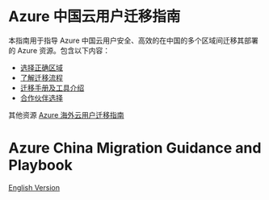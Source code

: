 
# Azure 中国云用户迁移指南

本指南用于指导 Azure 中国云用户安全、高效的在中国的多个区域间迁移其部署的 Azure 资源。包含以下内容：
* [选择正确区域](china-migration-region-strategy.md)
* [了解迁移流程](china-migration-process.md)
* [迁移手册及工具介绍](china-migration-guidance-overview.md)
* [合作伙伴选择](china-migration-partners.md)

其他资源
[Azure 海外云用户迁移指南](https://github.com/Azure/Azure-Migration-Guidance)

# Azure China Migration Guidance and Playbook

[English Version](../migrate.en-us/index.md)
